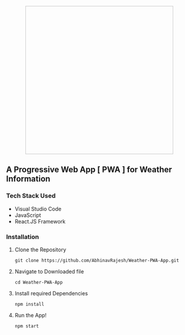 <p align="center">
  <img height="400" width="400" src"https://encrypted-tbn0.gstatic.com/images?q=tbn%3AANd9GcSGPnxsETAhR7OYa0CwD1H97wzA8-kS3ExSJQ&usqp=CAU" >   
</p>

## A Progressive Web App [ PWA ] for Weather Information

### Tech Stack Used
* Visual Studio Code
* JavaScript
* React.JS Framework


### Installation

1. Clone the Repository
    ```shell
    git clone https://github.com/AbhinavRajesh/Weather-PWA-App.git
    ```
    
2. Navigate to Downloaded file
    ```shell
    cd Weather-PWA-App
    ```
3. Install required Dependencies
    ```shell
    npm install
    ```
4. Run the App!
    ```shell 
    npm start
    ```
